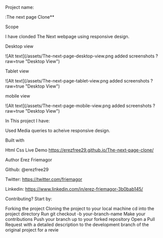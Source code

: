 Project name:

:The next page Clone**

Scope

I have clonded The Next  webpage using responsive design.

Desktop view

![Alt text](/assets/The-next-page-desktop-view.png
added screenshots
?raw=true "Desktop View")

Tablet view

![Alt text](/assets/The-next-page-tablet-view.png
added screenshots
?raw=true "Desktop View")

mobile view

![Alt text](/assets/The-next-page-mobile-view.png
added screenshots
?raw=true "Desktop View")

In This project I have:

Used Media queries to acheive responsive design.

Built with

Html
Css
Live Demo https://erezfree29.github.io/The-next-page-clone/

Author Erez Friemagor

Github: @erezfree29

Twitter: https://twitter.com/friemagor

Linkedin: https://www.linkedin.com/in/erez-friemagor-3b0bab145/

Contributing? Start by:

Forking the project
Cloning the project to your local machine
cd into the project directory
Run git checkout -b your-branch-name
Make your contributions
Push your branch up to your forked repository
Open a Pull Request with a detailed description to the development branch of the original project for a revie
